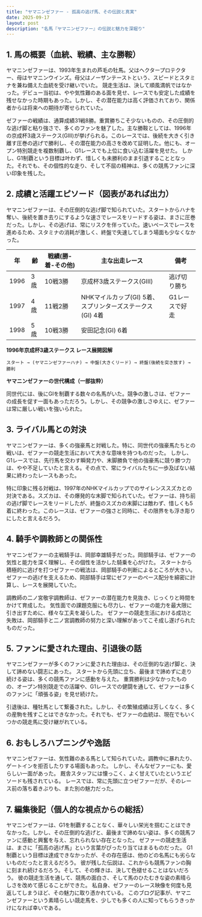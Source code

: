 ```yaml
---
title: "ヤマニンゼファー - 孤高の逃げ馬、その伝説と真実"
date: 2025-09-17
layout: post
description: "名馬『ヤマニンゼファー』の伝説と魅力を深堀り"
---
```


## 1. 馬の概要（血統、戦績、主な勝鞍）

ヤマニンゼファーは、1993年生まれの芦毛の牡馬。父はヘクタープロテクター、母はヤマニンウインズ。母父はノーザンテーストという、スピードとスタミナを兼ね備えた血統を受け継いでいた。  競走生活は、決して順風満帆ではなかった。デビュー当初は、やや気性難のある面を見せ、レースでも安定した成績を残せなかった時期もあった。しかし、その潜在能力は高く評価されており、関係者からは将来への期待が寄せられていた。

ゼファーの戦績は、通算成績31戦8勝。重賞勝ちこそ少ないものの、その圧倒的な逃げ脚と粘り強さで、多くのファンを魅了した。主な勝鞍としては、1996年の京成杯3歳ステークス(GIII)が挙げられる。このレースでは、後続を大きく引き離す圧巻の逃げで勝利し、その潜在能力の高さを改めて証明した。他にも、オープン特別競走を複数制覇し、G1レースでも上位に食い込む活躍を見せた。  しかし、G1制覇という目標は叶わず、惜しくも未勝利のまま引退することとなった。それでも、その個性的な走り、そして不屈の精神は、多くの競馬ファンに深い印象を残した。


## 2. 成績と活躍エピソード（図表があれば出力）

ヤマニンゼファーは、その圧倒的な逃げ脚で知られていた。スタートからハナを奪い、後続を置き去りにするような速さでレースをリードする姿は、まさに圧巻だった。しかし、その逃げは、常にリスクを伴っていた。速いペースでレースを進めるため、スタミナの消耗が激しく、終盤で失速してしまう場面も少なくなかった。

| 年 | 齢 | 戦績(勝-着-その他) | 主な出走レース | 備考 |
|---|---|---|---|---|
| 1996 | 3歳 | 10戦3勝 | 京成杯3歳ステークス(GIII) | 逃げ切り勝ち |
| 1997 | 4歳 | 11戦2勝 | NHKマイルカップ(GI) 5着、スプリンターズステークス(GI) 4着 | G1レースで好走 |
| 1998 | 5歳 | 10戦3勝 | 安田記念(GI) 6着 |  |


**1996年京成杯3歳ステークス レース展開図解**

```
スタート → (ヤマニンゼファーハナ) → 中盤(大きくリード) → 終盤(後続を突き放す) → 勝利
```

**ヤマニンゼファーの世代構成（一部抜粋）**

同世代には、後にGIを制覇する数々の名馬がいた。競争の激しさは、ゼファーの成長を促す一面もあっただろう。しかし、その競争の激しさゆえに、ゼファーは常に厳しい戦いを強いられた。


## 3. ライバル馬との対決

ヤマニンゼファーは、多くの強豪馬と対戦した。特に、同世代の強豪馬たちとの戦いは、ゼファーの競走生活において大きな意味を持つものだった。  しかし、G1レースでは、先行馬を交わす瞬発力や、末脚勝負で他の強豪馬に競り勝つ力は、やや不足していたと言える。その点で、常にライバルたちに一歩及ばない結果に終わったレースもあった。

特に印象に残る対戦は、1997年のNHKマイルカップでのサイレンススズカとの対決である。スズカは、その爆発的な末脚で知られていた。ゼファーは、持ち前の逃げ脚でレースをリードしたが、終盤のスズカの末脚には敵わず、惜しくも5着に終わった。このレースは、ゼファーの強さと同時に、その限界をも浮き彫りにしたと言えるだろう。


## 4. 騎手や調教師との関係性

ヤマニンゼファーの主戦騎手は、岡部幸雄騎手だった。岡部騎手は、ゼファーの気性と能力を深く理解し、その個性を活かした騎乗を心がけた。  スタートから積極的に逃げを打つゼファーの戦法は、岡部騎手の判断によるところが大きい。  ゼファーの逃げを支えるため、岡部騎手は常にゼファーのペース配分を綿密に計算し、レースを展開していた。

調教師の二ノ宮敬宇調教師は、ゼファーの潜在能力を見抜き、じっくりと時間をかけて育成した。  気性面での課題克服にも尽力し、ゼファーの能力を最大限に引き出すために、様々な工夫を凝らした。  ゼファーの競走生活における成功と失敗は、岡部騎手と二ノ宮調教師の努力と深い理解があってこそ成し遂げられたものだった。


## 5. ファンに愛された理由、引退後の話

ヤマニンゼファーが多くのファンに愛された理由は、その圧倒的な逃げ脚と、決して諦めない闘志にあった。  スタートから先頭に立ち、最後まで諦めずに走り続ける姿は、多くの競馬ファンに感動を与えた。  重賞勝利は少なかったものの、オープン特別競走での活躍や、G1レースでの健闘を通して、ゼファーは多くのファンに「頑張る姿」を見せ続けた。

引退後は、種牡馬として繋養された。しかし、その繁殖成績は芳しくなく、多くの産駒を残すことはできなかった。それでも、ゼファーの血統は、現在でもいくつかの競走馬に受け継がれている。


## 6. おもしろハプニングや逸話

ヤマニンゼファーは、気性難のある馬として知られていた。調教中に暴れたり、ゲートインを拒否したりする場面もあった。  しかし、そんなゼファーにも、愛らしい一面があった。  厩舎スタッフには懐っこく、よく甘えていたというエピソードも残されている。  レースでは、常に先頭に立つゼファーだが、そのレース前の落ち着きぶりも、また別の魅力だった。


## 7. 編集後記（個人的な視点からの総括）

ヤマニンゼファーは、G1を制覇することなく、華々しい栄光を掴むことはできなかった。しかし、その圧倒的な逃げと、最後まで諦めない姿は、多くの競馬ファンに感動と興奮を与え、忘れられない存在となった。  ゼファーの競走生活は、まさに「孤高の逃げ馬」という言葉がぴったり当てはまるものだった。  G1制覇という目標は達成できなかったが、その存在感は、他のどの名馬にも劣らないものだったと言えるだろう。  彼が残した伝説は、これからも競馬ファンの胸に刻まれ続けるだろう。そして、その輝きは、決して色褪せることはないだろう。  彼の競走生活を通して、競馬の面白さ、そして馬のひたむきな姿の素晴らしさを改めて感じることができた。  私自身、ゼファーのレース映像を何度も見返してしまうほど、その魅力に取り憑かれている。  このブログ記事が、ヤマニンゼファーという素晴らしい競走馬を、少しでも多くの人に知ってもらうきっかけになれば幸いである。
